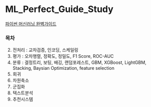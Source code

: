 # ML_Perfect_Guide_Study

[파이썬 머신러닝 완벽가이드](https://www.inflearn.com/course/%ED%8C%8C%EC%9D%B4%EC%8D%AC-%EB%A8%B8%EC%8B%A0%EB%9F%AC%EB%8B%9D-%EC%99%84%EB%B2%BD%EA%B0%80%EC%9D%B4%EB%93%9C)

### 목차

2. 전처리 : 교차검증, 인코딩, 스케일링
3. 평가 : 오차행렬, 정확도, 정밀도, F1 Score, ROC-AUC
4. 분류 : 결정트리, 보팅, 배깅, 랜덤포레스트, GBM, XGBoost, LightGBM, Stacking, Baysian Optimization, feature selection
5. 회귀
6. 차원축소
7. 군집화
8. 텍스트분석
9. 추천시스템
